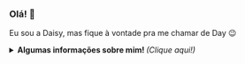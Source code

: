 ### Olá! 👋

Eu sou a Daisy, mas fique à vontade pra me chamar de Day :wink:

<p align="center">
<details> <p align="center">
	<summary> <b> Algumas informações sobre mim! </b> <i>(Clique aqui!)</i> </summary>
<br>

![Daisy Barbosa github stats](https://github-readme-stats.vercel.app/api?username=Day-Namite&theme=midnight-purple&show_icons=true)




